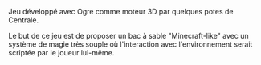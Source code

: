 Jeu développé avec Ogre comme moteur 3D par quelques potes de Centrale.

Le but de ce jeu est de proposer un bac à sable "Minecraft-like" avec un système de magie très souple où l'interaction avec l'environnement serait scriptée par le joueur lui-même.